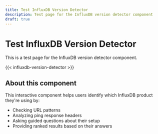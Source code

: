 ```yaml
---
title: Test InfluxDB Version Detector
description: Test page for the InfluxDB version detector component
draft: true
---
```


# Test InfluxDB Version Detector

This is a test page for the InfluxDB version detector component.

{{< influxdb-version-detector >}}

## About this component

This interactive component helps users identify which InfluxDB product they're using by:
- Checking URL patterns
- Analyzing ping response headers
- Asking guided questions about their setup
- Providing ranked results based on their answers
